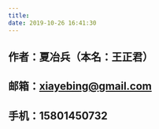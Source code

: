 ```yaml
---
title: 
date: 2019-10-26 16:41:30
---
```


## 作者：夏冶兵（本名：王正君）

## 邮箱：xiayebing@gmail.com

## 手机：15801450732